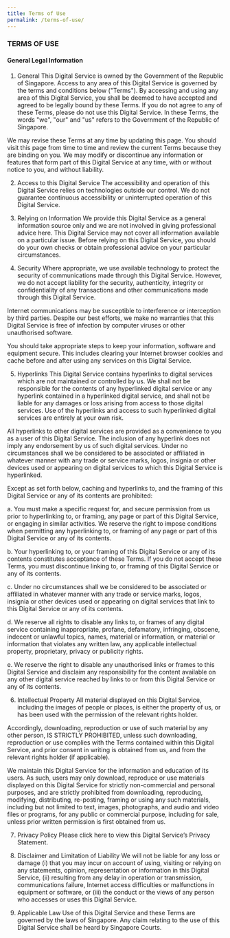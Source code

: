 ```yaml
---
title: Terms of Use
permalink: /terms-of-use/
---
```

### **TERMS OF USE**

#### **General Legal Information**

1. General
This Digital Service is owned by the Government of the Republic of Singapore. Access to any area of this Digital Service is governed by the terms and conditions below ("Terms"). By accessing and using any area of this Digital Service, you shall be deemed to have accepted and agreed to be legally bound by these Terms. If you do not agree to any of these Terms, please do not use this Digital Service. In these Terms, the words "we", "our" and "us" refers to the Government of the Republic of Singapore.

We may revise these Terms at any time by updating this page. You should visit this page from time to time and review the current Terms because they are binding on you. We may modify or discontinue any information or features that form part of this Digital Service at any time, with or without notice to you, and without liability.

2. Access to this Digital Service
The accessibility and operation of this Digital Service relies on technologies outside our control. We do not guarantee continuous accessibility or uninterrupted operation of this Digital Service.

3. Relying on Information
We provide this Digital Service as a general information source only and we are not involved in giving professional advice here. This Digital Service may not cover all information available on a particular issue. Before relying on this Digital Service, you should do your own checks or obtain professional advice on your particular circumstances.

4. Security
Where appropriate, we use available technology to protect the security of communications made through this Digital Service. However, we do not accept liability for the security, authenticity, integrity or confidentiality of any transactions and other communications made through this Digital Service.

Internet communications may be susceptible to interference or interception by third parties. Despite our best efforts, we make no warranties that this Digital Service is free of infection by computer viruses or other unauthorised software.

You should take appropriate steps to keep your information, software and equipment secure. This includes clearing your Internet browser cookies and cache before and after using any services on this Digital Service.

5. Hyperlinks
This Digital Service contains hyperlinks to digital services which are not maintained or controlled by us. We shall not be responsible for the contents of any hyperlinked digital service or any hyperlink contained in a hyperlinked digital service, and shall not be liable for any damages or loss arising from access to those digital services. Use of the hyperlinks and access to such hyperlinked digital services are entirely at your own risk.

All hyperlinks to other digital services are provided as a convenience to you as a user of this Digital Service. The inclusion of any hyperlink does not imply any endorsement by us of such digital services. Under no circumstances shall we be considered to be associated or affiliated in whatever manner with any trade or service marks, logos, insignia or other devices used or appearing on digital services to which this Digital Service is hyperlinked.

Except as set forth below, caching and hyperlinks to, and the framing of this Digital Service or any of its contents are prohibited:

a. You must make a specific request for, and secure permission from us prior to hyperlinking to, or framing, any page or part of this Digital Service, or engaging in similar activities. We reserve the right to impose conditions when permitting any hyperlinking to, or framing of any page or part of this Digital Service or any of its contents.

b. Your hyperlinking to, or your framing of this Digital Service or any of its contents constitutes acceptance of these Terms. If you do not accept these Terms, you must discontinue linking to, or framing of this Digital Service or any of its contents.

c. Under no circumstances shall we be considered to be associated or affiliated in whatever manner with any trade or service marks, logos, insignia or other devices used or appearing on digital services that link to this Digital Service or any of its contents.

d. We reserve all rights to disable any links to, or frames of any digital service containing inappropriate, profane, defamatory, infringing, obscene, indecent or unlawful topics, names, material or information, or material or information that violates any written law, any applicable intellectual property, proprietary, privacy or publicity rights.

e. We reserve the right to disable any unauthorised links or frames to this Digital Service and disclaim any responsibility for the content available on any other digital service reached by links to or from this Digital Service or any of its contents.

6. Intellectual Property
All material displayed on this Digital Service, including the images of people or places, is either the property of us, or has been used with the permission of the relevant rights holder.

Accordingly, downloading, reproduction or use of such material by any other person, IS STRICTLY PROHIBITED, unless such downloading, reproduction or use complies with the Terms contained within this Digital Service, and prior consent in writing is obtained from us, and from the relevant rights holder (if applicable).

We maintain this Digital Service for the information and education of its users. As such, users may only download, reproduce or use materials displayed on this Digital Service for strictly non-commercial and personal purposes, and are strictly prohibited from downloading, reproducing, modifying, distributing, re-posting, framing or using any such materials, including but not limited to text, images, photographs, and audio and video files or programs, for any public or commercial purpose, including for sale, unless prior written permission is first obtained from us.

7. Privacy Policy
Please click here to view this Digital Service’s Privacy Statement.

8. Disclaimer and Limitation of Liability
We will not be liable for any loss or damage (i) that you may incur on account of using, visiting or relying on any statements, opinion, representation or information in this Digital Service, (ii) resulting from any delay in operation or transmission, communications failure, Internet access difficulties or malfunctions in equipment or software, or (iii) the conduct or the views of any person who accesses or uses this Digital Service.

9. Applicable Law
Use of this Digital Service and these Terms are governed by the laws of Singapore. Any claim relating to the use of this Digital Service shall be heard by Singapore Courts.